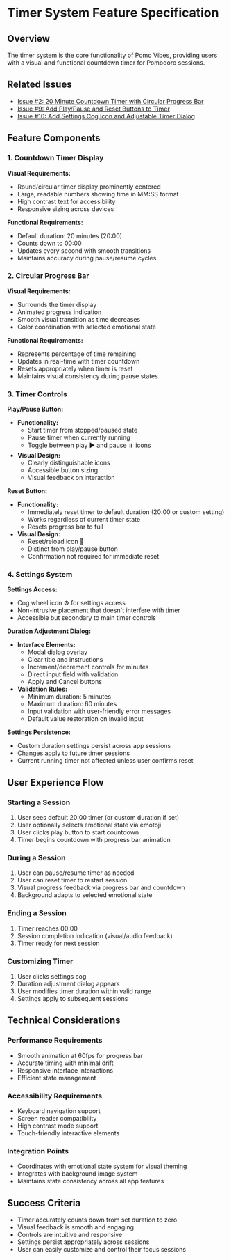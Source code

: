 # Timer System Feature Specification

## Overview
The timer system is the core functionality of Pomo Vibes, providing users with a visual and functional countdown timer for Pomodoro sessions.

## Related Issues
- [Issue #2: 20 Minute Countdown Timer with Circular Progress Bar](../../issues/2)
- [Issue #9: Add Play/Pause and Reset Buttons to Timer](../../issues/9)
- [Issue #10: Add Settings Cog Icon and Adjustable Timer Dialog](../../issues/10)

## Feature Components

### 1. Countdown Timer Display
**Visual Requirements:**
- Round/circular timer display prominently centered
- Large, readable numbers showing time in MM:SS format
- High contrast text for accessibility
- Responsive sizing across devices

**Functional Requirements:**
- Default duration: 20 minutes (20:00)
- Counts down to 00:00
- Updates every second with smooth transitions
- Maintains accuracy during pause/resume cycles

### 2. Circular Progress Bar
**Visual Requirements:**
- Surrounds the timer display
- Animated progress indication
- Smooth visual transition as time decreases
- Color coordination with selected emotional state

**Functional Requirements:**
- Represents percentage of time remaining
- Updates in real-time with timer countdown
- Resets appropriately when timer is reset
- Maintains visual consistency during pause states

### 3. Timer Controls
**Play/Pause Button:**
- **Functionality:**
  - Start timer from stopped/paused state
  - Pause timer when currently running
  - Toggle between play ▶️ and pause ⏸️ icons
- **Visual Design:**
  - Clearly distinguishable icons
  - Accessible button sizing
  - Visual feedback on interaction

**Reset Button:**
- **Functionality:**
  - Immediately reset timer to default duration (20:00 or custom setting)
  - Works regardless of current timer state
  - Resets progress bar to full
- **Visual Design:**
  - Reset/reload icon 🔄
  - Distinct from play/pause button
  - Confirmation not required for immediate reset

### 4. Settings System
**Settings Access:**
- Cog wheel icon ⚙️ for settings access
- Non-intrusive placement that doesn't interfere with timer
- Accessible but secondary to main timer controls

**Duration Adjustment Dialog:**
- **Interface Elements:**
  - Modal dialog overlay
  - Clear title and instructions
  - Increment/decrement controls for minutes
  - Direct input field with validation
  - Apply and Cancel buttons
- **Validation Rules:**
  - Minimum duration: 5 minutes
  - Maximum duration: 60 minutes
  - Input validation with user-friendly error messages
  - Default value restoration on invalid input

**Settings Persistence:**
- Custom duration settings persist across app sessions
- Changes apply to future timer sessions
- Current running timer not affected unless user confirms reset

## User Experience Flow

### Starting a Session
1. User sees default 20:00 timer (or custom duration if set)
2. User optionally selects emotional state via emotoji
3. User clicks play button to start countdown
4. Timer begins countdown with progress bar animation

### During a Session
1. User can pause/resume timer as needed
2. User can reset timer to restart session
3. Visual progress feedback via progress bar and countdown
4. Background adapts to selected emotional state

### Ending a Session
1. Timer reaches 00:00
2. Session completion indication (visual/audio feedback)
3. Timer ready for next session

### Customizing Timer
1. User clicks settings cog
2. Duration adjustment dialog appears
3. User modifies timer duration within valid range
4. Settings apply to subsequent sessions

## Technical Considerations

### Performance Requirements
- Smooth animation at 60fps for progress bar
- Accurate timing with minimal drift
- Responsive interface interactions
- Efficient state management

### Accessibility Requirements
- Keyboard navigation support
- Screen reader compatibility
- High contrast mode support
- Touch-friendly interactive elements

### Integration Points
- Coordinates with emotional state system for visual theming
- Integrates with background image system
- Maintains state consistency across all app features

## Success Criteria
- Timer accurately counts down from set duration to zero
- Visual feedback is smooth and engaging
- Controls are intuitive and responsive
- Settings persist appropriately across sessions
- User can easily customize and control their focus sessions